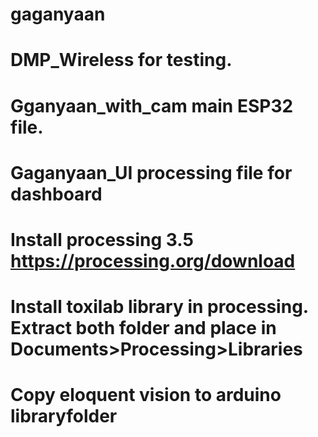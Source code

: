 # gaganyaan
# DMP_Wireless for testing.
# Gganyaan_with_cam main ESP32 file.
# Gaganyaan_UI processing file for dashboard
# Install processing 3.5 https://processing.org/download
# Install toxilab library in processing. Extract both folder and place in Documents>Processing>Libraries
# Copy eloquent vision to arduino libraryfolder
